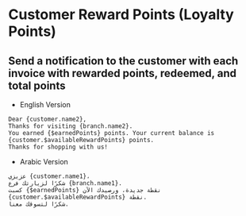 # Customer Reward Points (Loyalty Points)

## Send a notification to the customer with each invoice with rewarded points, redeemed, and total points
* English Version
```
Dear {customer.name2},
Thanks for visiting {branch.name2}.
You earned {$earnedPoints} points. Your current balance is {customer.$availableRewardPoints} points.
Thanks for shopping with us!
```
* Arabic Version
```
عزيزي {customer.name1}،
شكرًا لزيارتك فرع {branch.name1}.
كسبت {$earnedPoints} نقطة جديدة، ورصيدك الآن {customer.$availableRewardPoints} نقطة.
شكرًا لتسوقك معنا.
```

